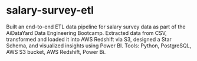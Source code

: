 # salary-survey-etl
Built an end-to-end ETL data pipeline for salary survey data as part of the AiDataYard Data Engineering Bootcamp. Extracted data from CSV, transformed and loaded it into AWS Redshift via S3, designed a Star Schema, and visualized insights using Power BI. Tools: Python, PostgreSQL, AWS S3 bucket, AWS Redshift, Power Bi.
